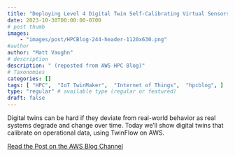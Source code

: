 ```yaml
---
title: "Deploying Level 4 Digital Twin Self-Calibrating Virtual Sensors on AWS"
date: 2023-10-30T00:00:00-0700
# post thumb
images:
    - "images/post/HPCBlog-244-header-1120x630.png"
#author
author: "Matt Vaughn"
# description
description: " (reposted from AWS HPC Blog)"
# Taxonomies
categories: []
tags: [ "HPC",  "IoT TwinMaker",  "Internet of Things",  "hpcblog", ]
type: "regular" # available type (regular or featured)
draft: false
---
```


Digital twins can be hard if they deviate from real-world behavior as real systems degrade and change over time. Today we’ll show digital twins that calibrate on operational data, using TwinFlow on AWS.

<a href="https://aws.amazon.com/blogs/hpc/deploying-level-4-digital-twin-self-calibrating-virtual-sensors-on-aws/" class="btn btn-primary btn-lg active" role="button" aria-pressed="true" style="margin-top: 8px;">Read the Post on the AWS Blog Channel</a>